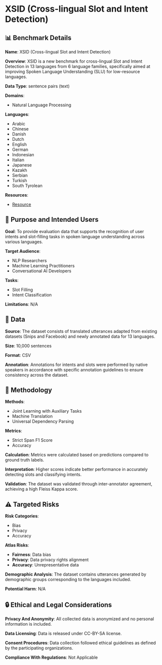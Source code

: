 # XSID (Cross-lingual Slot and Intent Detection)

## 📊 Benchmark Details

**Name**: XSID (Cross-lingual Slot and Intent Detection)

**Overview**: XSID is a new benchmark for cross-lingual Slot and Intent Detection in 13 languages from 6 language families, specifically aimed at improving Spoken Language Understanding (SLU) for low-resource languages.

**Data Type**: sentence pairs (text)

**Domains**:
- Natural Language Processing

**Languages**:
- Arabic
- Chinese
- Danish
- Dutch
- English
- German
- Indonesian
- Italian
- Japanese
- Kazakh
- Serbian
- Turkish
- South Tyrolean

**Resources**:
- [Resource](https://bitbucket.org/robvanderg/xsid)

## 🎯 Purpose and Intended Users

**Goal**: To provide evaluation data that supports the recognition of user intents and slot-filling tasks in spoken language understanding across various languages.

**Target Audience**:
- NLP Researchers
- Machine Learning Practitioners
- Conversational AI Developers

**Tasks**:
- Slot Filling
- Intent Classification

**Limitations**: N/A

## 💾 Data

**Source**: The dataset consists of translated utterances adapted from existing datasets (Snips and Facebook) and newly annotated data for 13 languages.

**Size**: 10,000 sentences

**Format**: CSV

**Annotation**: Annotations for intents and slots were performed by native speakers in accordance with specific annotation guidelines to ensure consistency across the dataset.

## 🔬 Methodology

**Methods**:
- Joint Learning with Auxiliary Tasks
- Machine Translation
- Universal Dependency Parsing

**Metrics**:
- Strict Span F1 Score
- Accuracy

**Calculation**: Metrics were calculated based on predictions compared to ground truth labels.

**Interpretation**: Higher scores indicate better performance in accurately detecting slots and classifying intents.

**Validation**: The dataset was validated through inter-annotator agreement, achieving a high Fleiss Kappa score.

## ⚠️ Targeted Risks

**Risk Categories**:
- Bias
- Privacy
- Accuracy

**Atlas Risks**:
- **Fairness**: Data bias
- **Privacy**: Data privacy rights alignment
- **Accuracy**: Unrepresentative data

**Demographic Analysis**: The dataset contains utterances generated by demographic groups corresponding to the languages included.

**Potential Harm**: N/A

## 🔒 Ethical and Legal Considerations

**Privacy And Anonymity**: All collected data is anonymized and no personal information is included.

**Data Licensing**: Data is released under CC-BY-SA license.

**Consent Procedures**: Data collection followed ethical guidelines as defined by the participating organizations.

**Compliance With Regulations**: Not Applicable
